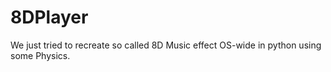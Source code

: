 # 8DPlayer
We just tried to recreate so called 8D Music effect OS-wide in python using some Physics.
